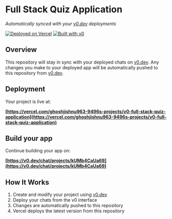# Full Stack Quiz Application

*Automatically synced with your [v0.dev](https://v0.dev) deployments*

[![Deployed on Vercel](https://img.shields.io/badge/Deployed%20on-Vercel-black?style=for-the-badge&logo=vercel)](https://vercel.com/ghoshjishnu963-9496s-projects/v0-full-stack-quiz-application)
[![Built with v0](https://img.shields.io/badge/Built%20with-v0.dev-black?style=for-the-badge)](https://v0.dev/chat/projects/kUMb4CaUa69)

## Overview

This repository will stay in sync with your deployed chats on [v0.dev](https://v0.dev).
Any changes you make to your deployed app will be automatically pushed to this repository from [v0.dev](https://v0.dev).

## Deployment

Your project is live at:

**[https://vercel.com/ghoshjishnu963-9496s-projects/v0-full-stack-quiz-application](https://vercel.com/ghoshjishnu963-9496s-projects/v0-full-stack-quiz-application)**

## Build your app

Continue building your app on:

**[https://v0.dev/chat/projects/kUMb4CaUa69](https://v0.dev/chat/projects/kUMb4CaUa69)**

## How It Works

1. Create and modify your project using [v0.dev](https://v0.dev)
2. Deploy your chats from the v0 interface
3. Changes are automatically pushed to this repository
4. Vercel deploys the latest version from this repository
